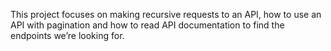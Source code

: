 This project focuses on making recursive requests to an API, how to use an API with pagination and how to read API documentation to find the endpoints we’re looking for.